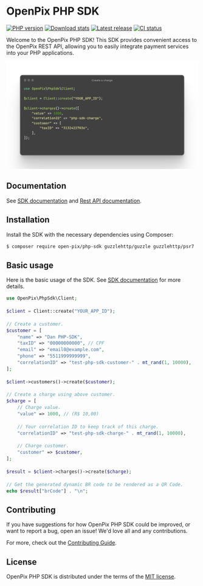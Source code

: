 # OpenPix PHP SDK

[![PHP version](https://img.shields.io/packagist/php-v/open-pix/php-sdk?color=%2325c2a0&logo=php&label=open-pix/php-sdk)](https://packagist.org/packages/open-pix/php-sdk)
[![Download stats](https://img.shields.io/packagist/dt/open-pix/php-sdk?color=%2325c2a0&logo=php)](https://packagist.org/packages/open-pix/php-sdk)
[![Latest release](https://img.shields.io/packagist/v/open-pix/php-sdk?label=latest+version)](https://packagist.org/packages/open-pix/php-sdk)
[![CI status](https://img.shields.io/github/actions/workflow/status/Open-Pix/php-sdk/code-quality.yml?branch=main&label=tests&logo=github)](https://packagist.org/packages/open-pix/php-sdk)

Welcome to the OpenPix PHP SDK! This SDK provides convenient access to the OpenPix REST API, allowing you to easily integrate payment services into your PHP applications.

<p align="center">
  <img src="example.png" alt="usage example screenshot" width="700">
</p>

## Documentation

See [SDK documentation](https://developers.openpix.com.br/docs/sdk/php/sdk-php-what-is) and [Rest API documentation](https://developers.openpix.com.br/api).

## Installation

Install the SDK with the necessary dependencies using Composer:

```bash
$ composer require open-pix/php-sdk guzzlehttp/guzzle guzzlehttp/psr7
```

## Basic usage

Here is the basic usage of the SDK. See [SDK documentation](https://developers.openpix.com.br/docs/sdk/php/sdk-php-usage) for more details.

```php
use OpenPix\PhpSdk\Client;

$client = Client::create("YOUR_APP_ID");

// Create a customer.
$customer = [
    "name" => "Dan PHP-SDK",
    "taxID" => "00000000000", // CPF
    "email" => "email0@example.com",
    "phone" => "5511999999999",
    "correlationID" => "test-php-sdk-customer-" . mt_rand(1, 10000),
];

$client->customers()->create($customer);

// Create a charge using above customer.
$charge = [
    // Charge value.
    "value" => 1000, // (R$ 10,00)

    // Your correlation ID to keep track of this charge.
    "correlationID" => "test-php-sdk-charge-" . mt_rand(1, 10000),

    // Charge customer.
    "customer" => $customer,
];

$result = $client->charges()->create($charge);

// Get the generated dynamic BR code to be rendered as a QR Code.
echo $result["brCode"] . "\n";
```

## Contributing

If you have suggestions for how OpenPix PHP SDK could be improved, or want to report a bug, open an issue! We'd love all and any contributions.

For more, check out the [Contributing Guide](CONTRIBUTING.md).

## License

OpenPix PHP SDK is distributed under the terms of the [MIT license](LICENSE).

